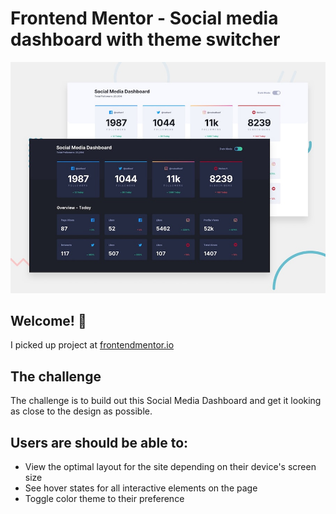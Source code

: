 # Frontend Mentor - Social media dashboard with theme switcher

![Design preview for the Social media dashboard with theme switcher coding challenge](./design/desktop-preview.jpg)

## Welcome! 👋

I picked up project at [frontendmentor.io](https://www.frontendmentor.io) 



## The challenge

The challenge is to build out this Social Media Dashboard and get it looking as close to the design as possible.


## Users are should be able to:

- View the optimal layout for the site depending on their device's screen size
- See hover states for all interactive elements on the page
- Toggle color theme to their preference

